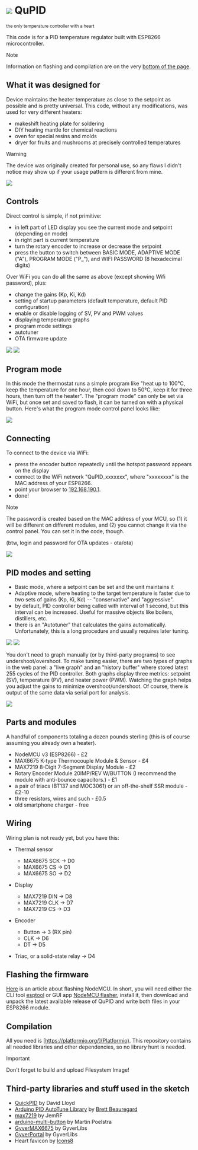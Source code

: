 # ![](img/img_icon.png) QuPID

<sup>the only temperature controller with a heart</sup>

This code is for a PID temperature regulator built with ESP8266 microcontroller.

>[!NOTE]
>Information on flashing and compilation are on the very [bottom of the page](#flashing).

## What it was designed for

Device maintains the heater temperature as close to the setpoint as possible and is pretty universal. This code, without any modifications, was used for very different heaters:

* makeshift heating plate for soldering
* DIY heating mantle for chemical reactions
* oven for special resins and molds
* dryer for fruits and mushrooms at precisely controlled temperatures

>[!WARNING]
>The device was originally created for personal use, so any flaws I didn't notice may show up if your usage pattern is different from mine.

![](img/img_home.png)

## Controls

Direct control is simple, if not primitive:

* in left part of LED display you see the current mode and setpoint (depending on mode)
* in right part is current temperature
* turn the rotary encoder to increase or decrease the setpoint
* press the button to switch between BASIC MODE, ADAPTIVE MODE ("A"), PROGRAM MODE ("P_"), and WIFI PASSWORD (8 hexadecimal digits)

Over WiFi you can do all the same as above (except showing Wifi password), plus:

* change the gains (Kp, Ki, Kd)
* setting of startup parameters (default temperature, default PID configuration)
* enable or disable logging of SV, PV and PWM values
* displaying temperature graphs
* program mode settings
* autotuner
* OTA firmware update

![](img/img_pid_settings.png)  ![](img/img_admin.png) 

## Program mode

In this mode the thermostat runs a simple program like "heat up to 100°C, keep the temperature for one hour, then cool down to 50°C, keep it for three hours, then turn off the heater". The "program mode" can only be set via WiFi, but once set and saved to flash, it can be turned on with a physical button. Here's what the program mode control panel looks like:

![](img/img_program.png) 

## Connecting

To connect to the device via WiFi:

* press the encoder button repeatedly until the hotspot password appears on the display
* connect to the WiFi network "QuPID_xxxxxxx", where "xxxxxxxx" is the MAC address of your ESP8266.
* point your browser to [192.168.190.1](http://192.168.190.1/).
* done!

>[!NOTE]
>The password is created based on the MAC address of your MCU, so (1) it will be different on different modules, and (2) you cannot change it via the control panel. You can set it in the code, though.

(btw, login and password for OTA updates - ota/ota)

![](img/img_wifi.png) 


## PID modes and setting

* Basic mode, where a setpoint can be set and the unit maintains it
* Adaptive mode, where heating to the target temperature is faster due to two sets of gains (Kp, Ki, Kd) -- "conservative" and "aggressive".
* by default, PID controller being called with interval of 1 second, but this interval can be increased. Useful for massive objects like boilers, distillers, etc.
* there is an "Autotuner" that calculates the gains automatically. Unfortunately, this is a long procedure and usually requires later tuning.

![](img/img_pid_settings.png)  ![](img/img_autotuner.png) 

You don't need to graph manually (or by third-party programs) to see undershoot/overshoot. To make tuning easier, there are two types of graphs in the web panel: a "live graph" and an "history buffer" where stored latest 255 cycles of the PID controller. Both graphs display three metrics: setpoint (SV), temperature (PV), and heater power (PWM). Watching the graph helps you adjust the gains to minimize overshoot/undershoot. Of course, there is output of the same data via serial port for analysis.

![](img/img_history.png)

## Parts and modules

A handful of components totaling a dozen pounds sterling (this is of course assuming you already own a heater).

* NodeMCU v3 (ESP8266) - £2
* MAX6675 K-type Thermocouple Module & Sensor - £4
* MAX7219 8-Digit 7-Segment Display Module - £2
* Rotary Encoder Module 20IMP/REV W/BUTTON (I recommend the module with anti-bounce capacitors.) - £1
* a pair of triacs (BT137 and MOC3061) or an off-the-shelf SSR module - £2-10
* three resistors, wires and such - £0.5
* old smartphone charger - free

## Wiring

Wiring plan is not ready yet, but you have this:

* Thermal sensor
  * MAX6675 SCK -> D0
  * MAX6675 CS -> D1
  * MAX6675 SO -> D2

* Display
  * MAX7219 DIN -> D8
  * MAX7219 CLK -> D7
  * MAX7219 CS -> D3

* Encoder
  * Button -> 3 (RX pin)
  * CLK -> D6
  * DT -> D5

* Triac, or a solid-state relay -> D4

<a name="flashing"></a>
## Flashing the firmware

[Here](https://nodemcu.readthedocs.io/en/latest/flash/) is an article about flashing NodeMCU. In short, you will need either the CLI tool [esptool](https://github.com/espressif/esptool) or GUI app [NodeMCU flasher](https://github.com/marcelstoer/nodemcu-pyflasher), install it, then download and unpack the latest available release of QuPID and write both files in your ESP8266 module.


## Compilation

All you need is [https://platformio.org/](Platformio). This repository contains all needed libraries and other dependencies, so no library hunt is needed.

>[!IMPORTANT]
>Don't forget to build and upload Filesystem Image!


## Third-party libraries and stuff used in the sketch

* [QuickPID](https://github.com/Dlloydev/QuickPID) by David Lloyd
* [Arduino PID AutoTune Library](https://github.com/br3ttb/Arduino-PID-AutoTune-Library) by [Brett Beauregard](https://brettbeauregard.com)
* [max7219](https://github.com/JemRF/max7219) by JemRF
* [arduino-multi-button](https://github.com/poelstra/arduino-multi-button) by Martin Poelstra
* [GyverMAX6675](https://github.com/GyverLibs/GyverMAX6675) by GyverLibs
* [GyverPortal](https://github.com/GyverLibs/GyverPortal) by GyverLibs
* Heart favicon by [Icons8](https://icons8.com/)
